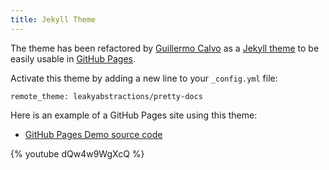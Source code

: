 ```yaml
---
title: Jekyll Theme
---
```


The theme has been refactored by [Guillermo Calvo](https://guillermo.in/) as a [Jekyll theme](https://jekyllrb.com/) to
be easily usable in [GitHub Pages](https://pages.github.com/).

Activate this theme by adding a new line to your `_config.yml` file:

```
remote_theme: leakyabstractions/pretty-docs
```

Here is an example of a GitHub Pages site using this theme:

- [GitHub Pages Demo source code](https://github.com/LeakyAbstractions/pretty-docs/tree/gh-pages)

{% youtube dQw4w9WgXcQ %}
